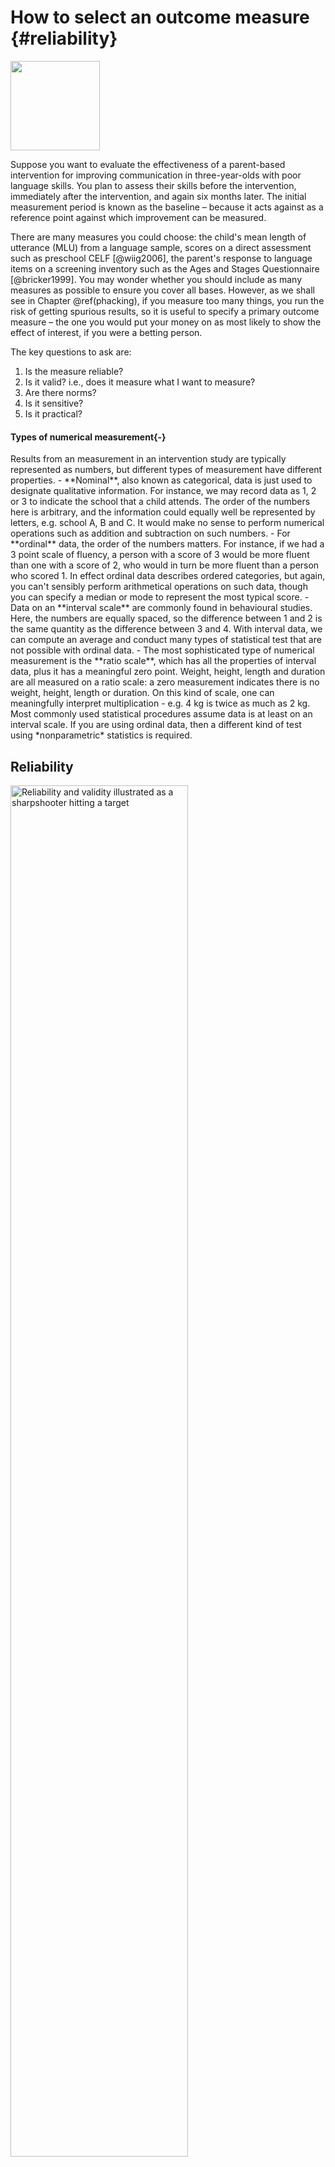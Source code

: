 # How to select an outcome measure {#reliability}


<img src="images/logo_alone_new.png" width="143" />

Suppose you want to evaluate the effectiveness of a parent-based intervention for improving communication in three-year-olds with poor language skills. You plan to assess their skills before the intervention, immediately after the intervention, and again six months later. The initial measurement period is known as the baseline – because it acts against as a reference point against which improvement can be measured.

There are many measures you could choose: the child's mean length of utterance (MLU) from a language sample, scores on a direct assessment such as preschool CELF [@wiig2006], the parent's response to language items on a screening inventory such as the Ages and Stages Questionnaire [@bricker1999]. You may wonder whether you should include as many measures as possible to ensure you cover all bases. However, as we shall see in Chapter \@ref(phacking), if you measure too many things, you run the risk of getting spurious results, so it is useful to specify a primary outcome measure – the one you would put your money on as most likely to show the effect of interest, if you were a betting person. 

The key questions to ask are:

1.	Is the measure reliable?
2.	Is it valid? i.e., does it measure what I want to measure?
3.  Are there norms?
4.	Is it sensitive?
5.	Is it practical?


#### Types of numerical measurement{-}
<p id="custom"> Results from an measurement in an intervention study are typically represented as numbers, but different types of measurement have different properties.
- **Nominal**, also known as categorical, data is just used to designate qualitative information. For instance, we may record data as 1, 2 or 3 to indicate the school that a child attends. The order of the numbers here is arbitrary, and the information could equally well be represented by letters, e.g. school A, B and C. It would make no sense to perform numerical operations such as addition and subtraction on such numbers.  
- For **ordinal** data, the order of the numbers matters. For instance, if we had a 3 point scale of fluency, a person with a score of 3 would be more fluent than one with a score of 2, who would in turn be more fluent than a person who scored 1. In effect ordinal data describes ordered categories, but again, you can't sensibly perform arithmetical operations on such data, though you can specify a median or mode to represent the most typical score.  
- Data on an **interval scale** are commonly found in behavioural studies. Here, the numbers are equally spaced, so the difference between 1 and 2 is the same quantity as the difference between 3 and 4. With interval data, we can compute an average and conduct many types of statistical test that are not possible with ordinal data.  
- The most sophisticated type of numerical measurement is the **ratio scale**, which has all the properties of interval data, plus it has a meaningful zero point. Weight, height,  length and duration are all measured on a ratio scale: a zero measurement indicates there is no weight, height, length or duration. On this kind of scale, one can meaningfully interpret multiplication - e.g. 4 kg is twice as much as 2 kg.  
Most commonly used statistical procedures assume data is at least on an interval scale.  If you are using ordinal data, then a different kind of test using *nonparametric* statistics is required. </p>


## Reliability
<div class="figure">
<img src="images/targets.jpg" alt="Reliability and validity illustrated as a sharpshooter hitting a target" width="75%" />
<p class="caption">(\#fig:darts)Reliability and validity illustrated as a sharpshooter hitting a target</p>
</div>


<!-- DB comment.copyright status?: there are multiple versions of this type of thing online, but it's hard to know who first came up with the idea. There's a nice big version in Poldrack's book that we could use-->

You may be surprised to see reliability at the top of the list. Surely validity is more important? Well, yes and no. As shown in Figure \@ref(fig:darts), there's not much point in having a measure that is valid unless it is also reliable: what we want is a measure that hits the bullseye, in terms of measuring what we are aiming to measure, not just on average, but consistently. A measure that is valid but not reliable is worse than useless in an intervention study, so we put reliability at the top of the list.

So what is reliability? This brings us back to the issue of random error or "noise": quite simply you want a measure that is as accurate as possible, with minimal influence from random, unwanted sources of variation. One way to assess this is to apply the same measure on two occasions (without any intervention between) to see how similar they are, computing an index of "test-retest reliability". To assess this, we repeat the measurement with a sample of individuals seen on two occasions close in time (i.e. before we expect any change due to maturation or intervention). Test-retest reliability is often quantified by the correlation coefficient, demonstrated in Figure \@ref(fig:correlationfig).  

<div class="figure">
<img src="03-reliability_files/figure-epub3/correlationfig-1.png" alt="The correlation coefficient is a statistic that takes the value of zero when there is no relationship between two variables, 1 whether there is a perfect relationship, and -1  when there is an inverse relationship. If you draw a straight line through the points on the graph, then if all points fall exactly on the line, the correlation is 1, indicating that you can predict perfectly a person's score on Y if you know their score on X."  />
<p class="caption">(\#fig:correlationfig)The correlation coefficient is a statistic that takes the value of zero when there is no relationship between two variables, 1 whether there is a perfect relationship, and -1  when there is an inverse relationship. If you draw a straight line through the points on the graph, then if all points fall exactly on the line, the correlation is 1, indicating that you can predict perfectly a person's score on Y if you know their score on X.</p>
</div>

#### Correlation as an index of reliability {-}
<p id="custom">Although the correlation coefficient is widely used to index reliability, it can be misleading because it just reflects agreement in the rank ordering of two measures. It would be possible to get a high correlation even if the task showed practice effects, so that scores at time 2 were substantially higher than those at time 1. For that reason, the intraclass correlation coefficient (ICC) is preferable, as this reflects agreement in absolute scores. In practice, however, the two types of correlation give similar values unless there is a substantial difference in means between the two occasions of measurement.  For more explanation see https://dapa-toolkit.mrc.ac.uk/concepts/statistical-assessment.
</p> 

So how reliable should a measure be? Most psychometric tests report reliability estimates, and a good test is expected to have test-retest reliability of at least .8. But be careful in interpreting such estimates, as you need also to consider the age range on which the estimate is based. 

<div class="figure">
<img src="03-reliability_files/figure-epub3/reliability-by-age-1.png" alt="Age range can affect reliability"  />
<p class="caption">(\#fig:reliability-by-age)Age range can affect reliability</p>
</div>

Figure \@ref(fig:reliability-by-age) shows how a test of vocabulary size that looks highly reliable when considered across the full age range from 3 to 5 years is really not very reliable when we just look at a single year-band. Although the overall correlation for Time 1 and Time 2 is .81, within each age band it is only .3. This is because the index of reliability, the correlation coefficient, is affected by the range of scores: older children tend to score higher than younger children, and this is reflected in the correlation. If your study was focused just on 3-year-olds, you'd really want it to be reliable within that age range.

The topic of reliability is covered more formally in classical test theory [@lord1968] and subsequent developments from this. These involve a mathematical approach that treats an observed test score as the sum of a "true" effect (i.e. what you want to measure) plus random error. The lower the reliability, the greater the random error, and the harder it is to detect the true effect of intervention against the background of noise.  


#### Item Response Theory {-}
<p id="custom"> Most widely-used language assessments have been developed using methods from classical test theory [@denman2017]. However, mathematical treatments of test development have come a long way in the past 20 years, and an approach known as Item Response Theory is now generally preferred for developing more precise and valid instruments [@reise2005]. </p>  


We have focused on test-retest reliability as this is the most relevant form of reliability in intervention studies. If you plan to use the same measure at baseline and after intervention, then what you need to know is how much variation in that measure you might expect if there were no effect of intervention. There are other reliability indices that are sometimes reported with psychometric tests. In particular split-half reliability and internal consistency (Cronbach's alpha), both of which consider the extent to which a score varies depending on the specific items used to calculate it. For instance, we could assess split-half reliability for mean length of utterance (MLU) by computing it separately for all the odd-numbered utterances and the even-numbered utterances. Although this gives useful information, it is likely to differ from test-retest reliability, because it does not take into account fluctuations in measurement that relate to changes in the context or the child's state. 

It is much easier to compute measures of internal consistency than to do the extra testing that is needed to estimate test-retest reliability, and some published psychometric tests only provide that information. 

A recent review by @denman2017 looked at psychometric properties, including reliability, of 15 comprehensive language assessments for children aged 4-17 years. Although all but one reported test-retest reliability that was rated as good, the methodological quality of the psychometric data was deemed questionable for all but two tests. 


## Validity

A modification of a popular adage is "If a thing is not worth doing, it's not worth doing well." This applies to selection of outcome measures: you could have a highly reliable measure, but if it is not measuring the right thing, then there's no point in using it. 

Deciding what is the "right thing" is an important part of designing any invention study, and it can be harder than it appears at first sight. The answer might be very different for different kinds of intervention. One consideration of major importance when dealing with speech and language assessments is the cultural context. 

### Cultural factors  
I (Dorothy) remember my first encounter with a popular receptive vocabulary test, the Peabody Picture Vocabulary Test, where the task was to match a spoken word to one of four pictures in an array. An early item was "caboose", a word I had never encountered, but which was presumably familiar to children in the USA. Another American reading assessment required children to find words that sounded the same, and treated 'aunt' and 'ant' as homophones. Conversely, in my standard British English, the words "arm" and "calm" have the same ending, whereas to speakers of Scots, Irish and American English, the 'r' is pronounced. In some dialects, low intensity morphemes may be omitted, and it's acceptable to say "She my sister" rather than the standard English "She's my sister", or to say "I done my homework', rather than "I've done my homework". And if we move to consider pragmatics and language usage, there can be wide variability from culture to culture in what is deemed acceptable or odd in terms of what is said and how it is said. 

It is crucial to be sensitive to such issues. Quite simply, an assessment that categorizes nonstandard language as impairment is invalid. Terms such as language impairment or disorder are only appropriate when the individual is recognized as having problems within their own cultural community. We therefore need to use culturally appropriate assessments, that do not confuse language difficulties with normal variation. While that is obvious advice to give, there may be a lack of suitable assessments available, in which case some modification of existing assessments may be the only option. This should be done in consultation with someone who is a member of the relevant culture. If modifications are made, then normative data (see below) should be interpreted with extreme caution. 

### Practice effects  
If you repeatedly do the same task, you may improve just because of increased familiarity with the task. We defer discussion of practice effects to Chapter \@ref(prepost), but note here that we usually will want to use outcome measures that show minimal benefits of practice. This is particularly the case when using single-case designs \@ref(Single), where the same assessment may be repeatedly administered to the individual on several occasions. 

### Generalisability of results to other outcomes: the concepts of far and near transfer
Generalisability is an issue that is particularly relevant to the first and third vignettes from Chapter \@ref(intro), word-finding intervention for aphasia, and the classroom-based vocabulary intervention. These vignettes illustrate interventions that have a specific focus.  This means we can potentially tie our outcome measures very closely to the intervention: we would want to measure speed of word-finding in the first case, and vocabulary size in the second. 

There is a risk, though, that this approach would lead to trivial findings. If we did a word-finding training with an aphasic client using ten common nouns and then showed that his naming had speeded up on those same ten words, this might give us some confidence that the training approach worked (though we would need appropriate controls, as discussed in later chapters). However, ideally, we would want the intervention to produce effects that generalized and improved his naming across the board. Similarly, showing that a teaching assistant can train children to learn ten new animal names is not negligible, but it doesn't tell us whether this approach has any broader benefits.

These issues can be important in situations such as phonological interventions, where there may be a focus on training the child to produce specific contrasts between speech sounds. If we show that they master those contrasts but not others, this may give us confidence that it was the training that had the effect, rather than spontaneous maturation (see Chapter \@ref(nonspecific)), but at the same time we might hope that training one contrast would have an impact on the child's phonological system and lead to improved production of other contrasts that were not directly trained.

These examples illustrate the importance of testing the impact of intervention not only on particular training targets, but also on other related items that were not trained. This is something of a two-edged sword. We may hope that treatment effects will generalize, but if they do, it can be difficult to be certain that it was our intervention that brought about the change. The important thing when planning an intervention is to think about these issues and consider whether the mechanism targeted by the treatment is expected to produce generalized effects, and if so to test for those. 

The notion of generalisation assumes particular importance when the intervention does not directly target skills that are of direct relevance to everyday life. An example is [CogMed working memory training](www.cogmed.com), a computer-based intervention that has been promoted as a way of improving children's working memory and intelligence. The child plays games that involve visual tasks that tax working memory, with difficulty increasing as performance improves. Early reports maintained that training on these tasks led to improvement on nonverbal intelligence. However, more recent literature has challenged this claim, arguing that what is seen is "near transfer" – i.e. improvement in the types of memory task that are trained – without any evidence of "far transfer" – i.e. improvement in other cognitive tasks [@aksayli2019]. This is still a matter of hot debate, but it seems that many forms of "computerized brain training" that are available commercially give disappointing results. If repeatedly doing computerized memory exercises only improves the ability to do those exercises, with no "knock on" effects on everyday functioning, then the value of the intervention is questionable. It would seem preferable to time to train skills that would be useful in everyday life.

### Functional outcomes vs test scores

In the second vignette we have an intervention where issues of far and near transfer are not so relevant, as the intervention does not target specific aspects of language, but rather aims to modify the parental communicative style in order to provide a general boost to the child's language learning and functional communication. This suggests we need a rather general measure; we may to consider using a standardized language test because this has the advantage of providing a reasonably objective and reliable approach to measurement. But does it measure the things that clients care about? Would we regard our intervention as a failure if the child made little progress on the standardized test, but was much more communicative and responsive to others? Or even if the intervention led to a more harmonious relationship between parent and child, but did not affect the child's language skills?

We might decide that these are important key outcomes, but then we have to establish how to measure them. In thinking about measures, it is important to be realistic about what one is hoping to achieve. If, for instance, the therapist is working with a client who has a chronic long-term problem, then the goal may be to help them use the communication skills they have to maximum effect, rather than to learn new language. The outcome measure in this case should be tailored to assess this functional outcome, rather than a gain on a measure of a specific language skill. 

If you are devising an intervention study, it can be useful to consult with representatives of the clinical group you plan to work with, to see what they regard as the most useful outcomes. This kind of stakeholder engagement can be valuable in increasing the impact of intervention research - see @forsythe2019 for examples.  

### Subjectivity as a threat to validity

In later chapters we will discuss various sources of bias that can affect studies, but one that crops up at the measurement stage is the impact of so-called "demand characteristics" on subjective ratings. Consider, for a moment, how you respond when a waiter comes round to ask whether everything was okay with your meal. There are probably cultural differences in this, but the classic British response is to smile and say it is fine even if it was disappointing. We tend to adopt a kind of "grade inflation" to many aspects of life when asked to rate them, especially if we know the person whose work we are rating.  

In the context of intervention, people usually want to believe that interventions are effective and they don't want to appear critical of those administering the intervention, and so ratings of language are likely to improve from baseline to post-test, even if no real change has occurred. This phenomenon has been investigated particularly in situations where people are evaluating treatments that have cost them time and money (because of a phenomenon known as cognitive dissonance) but it is likely to apply even in experimental settings when interventions are being evaluated at no financial cost to those participating. 

In the field of pharmaceutical trials, there is a simple solution, which is to keep the patient unaware of whether or not they are receiving an active drug or a placebo. This kind of masking is what is referred to in a "single blind trial".  However, in most contexts where a behavioural intervention is used, it is not possible to keep people unaware of what intervention condition they are in. This means we have to be particularly vigilant not to rely too heavily on subjective assessments by those who receive the intervention.  

An example in the published literature comes from @loeb2001 who did a small-scale study to evaluate a computerized language intervention, FastForword (FFW). This study is noteworthy because as well as measuring children's language pre and post intervention, it included parent ratings of children's outcomes. There was, however, a striking dissociation between the reports of parental satisfaction with the intervention and the lack of improvement on language tests. Another example comes from a trial by @bull2007 of "Sunflower therapy" for children with a range of neurodevelopmental disorders; here again parents were very positive about the intervention, but objective measures showed children had made no significant progress relative to a control group.  

Such results are inherently ambiguous. It could be that parents are picking up on positive aspects of intervention that are not captured by the language tests. For instance, in the Sunflower therapy study, parents reported that their children had gained in confidence – something that was not assessed by other means. However, there it is hard to know whether these evaluations are valid, as they are likely to be contaminated by demand characteristics.  

Ideally we want measures that are valid indicators of things that are important for functional communication, yet are reasonably objective – and they need also to be reliable and sensitive! We don't have simple answers as to how this can be achieved, but it is important for researchers to discuss these issues when designing studies to ensure they use optimal measures.  

### Correlations with other measures  
The usual approach to assessing validity involves demonstrating that a new test instrument gives results that correlate with other existing measures of the same construct. We have emphasized other aspects of validity, as our view is that validity has to be considered in terms of how valid a measure is for the purpose to which it will be put, rather than by some conventional yardstick. It can be helpful to know how far two tests give similar results, but this information is not all that informative unless we have a true "gold standard" against which to compare a measure. If the measures are very highly correlated, then one might as well stick with the original measure, rather than developing a new version. If they are not at all correlated, it could mean that one of the measures is a poor indicator of the underlying construct, but we do not know which one. Usually one sees moderate correlations between old and new measures, which may offer some reassurance that they are in part measuring the same thing, while each contributing more specific information.  

## Normative data  
Normative data are useful for two reasons. First, they indicate that the test has been applied to a large sample of individuals, and that gives confidence that basic problems with the test have been ironed out - e.g. items that are ambiguous will be detected and can be removed. Second, if there is an adequate normative sample, it is possible to convert raw scores (e.g. the number of items correct) to scaled scores, which give an indication of how a person's performance on the assessment compares with the standardization sample.  We explain further below how scaled scores are derived, but note that in the context of an intervention study, it is not always necessary or desirable to use scaled scores.


#### How scaled scores are derived {-}
<div id="custom"> A scaled score gives an indication of how a given raw score compares to a standardization sample. For instance, if there are 80 6-year-olds in the standardization sample, and their mean raw score is 44, with a standardization of 5, then we can see that a raw score of 39 would be one standard deviation below the mean, and a raw score of 34 would be two standard deviations below the mean.  
Now suppose we also have normative data on 9-year-olds, and their mean raw score is 46, with standard deviation of 4. In this case, a raw score of 39 is 1.75 standard deviation below the mean, and a raw score of 34 is three standard deviations below the mean. So the same raw score represents a more serious deficit in a 9-year-old than in a 6-year-old, because the typical (normative) score of 9-year-olds is higher than that of 6-year-olds.  
Converting between raw and scaled scores becomes second nature to those who do a lot of psychometric testing, and, as can be seen from the example above, it allows one to compare results on different measures or different age groups on a common metric. But it can be confusing, not least because there are various ways of representing scaled scores.  
The most basic way of representing a scaled score is as a z-score. This just represents distance from the mean in standard deviation (SD) units. So in the example above, in 6-year-olds, the raw score of 39 would convert to a z-score of -1.0, and a raw score of 34 to a z-score of -2.0.  Basically, to get a z-score, you simply subtract the mean for that age group from the obtained score and divide by the SD.  
Z-scores, however, have some unfortunate characteristics: they involve both positive and negative numbers, and fractional units. When entering data or writing reports, it is much easier to deal with whole numbers. So most psychometric tests simply transform the z-score onto a scale with a more convenient mean and SD. The best-known example is the IQ test, which usually gives a scaled score based on a mean of 100 and standard deviation of 15. So if someone scores one SD below the mean, this is represented as a scaled score of 85; if two SD below the mean, then the scaled score is 70.  
As if this was not complicated enough, the scaled score can also be directly translated into a percentile (or centile) score, which corresponds to the percentage of people in the population who are expected to obtain a score at least as high as this. This conversion is usually based on the normal distribution, where there is an orderly relationship between percentiles and the z-score. As shown in Figure xx, approximately 16% of people are expected to score 1 SD below the mean, and 3% score 2 SD below the mean.  </div> 



```
## Warning: Using `size` aesthetic for lines was deprecated in ggplot2 3.4.0.
## ℹ Please use `linewidth` instead.
```

<div class="figure">
<img src="03-reliability_files/figure-epub3/zDensityCDF-1.png" alt="Distribution of z-scores, showing proportions of people obtaining scores below -1, between -1 and 1, and above 1." width="75%" />
<p class="caption">(\#fig:zDensityCDF)Distribution of z-scores, showing proportions of people obtaining scores below -1, between -1 and 1, and above 1.</p>
</div>
<p id="custom"> You may wonder why bother with scaled scores, given that percentiles have a more intuitive interpretation.  Percentiles are good for communicating how exceptional a given raw score is, but they are not so good for doing statistical analyses. For those interested in understanding why, [this blogpost](http://deevybee.blogspot.com/2011/04/short-nerdy-post-about-use-of.html) gives a short explanation. </p> 

So what should we be looking for in terms of test norms? As with other aspects of test criteria, it will depend what you want to do with a measure. As explained in the next section, in the context of intervention studies, use of scaled scores may be non-optimal because there is a loss of sensitivity. The main benefit of using scaled scores is that they provide a way of indicating how exceptional a raw score is, regardless of age. So, for example, if you were aiming to move a child's vocabulary from below average to the normal range, you could tell from a z-score if you achieved that goal, whereas a raw score would not be informative.  

If one is going to use scaled scores, it is important to consult the test manual to check that an appropriate standardization sample was used. As noted above, if the test norms come from individuals from a different dialect or communicative culture, then the test may include inappropriate items that make it invalid as an index of language ability. There can be more subtle considerations. To give an example, the Test of Word Reading Efficiency [@torgesen1999] is widely used as a quick measure of word reading accuracy. However, the norms are representative of children in the USA, where reading instruction does not start until 6 years of age. This makes it unsuitable for 6-year-olds in the UK, who are introduced to reading at 4 years of age.  

It is seldom possible to find a test that is standardized on a population that is a perfect match for a study sample, and so some compromises must be made; the important point is that when selecting an instrument, one should check out standardization information in the test manual and be aware that a measure might give biased scaled scores if there are systematic differences between the demographics of the normative sample and a study sample. A related concern is when a test's norms are based on samples that are either very small, or selected by convenience rather than intended to be representative of the population, or where scaled scores are derived by a z-score formula based on underlying distributions that are skewed (e.g. when there are ceiling effects).

The bottom line is that in clinical contexts, scaled scores are typically more informative than raw scores for characterising how an individual compares to others in the population, and it is important for clinicians to understand how scaled scores are derived and what they mean. In intervention studies, however, this may not be the case

## Sensitivity

Those who develop psychometric tests often focus on reliability and validity but neglect sensitivity. Yet sensitivity is a vital requirement for an outcome measure in an intervention study. This refers to the grain of the measurement: whether it can detect small changes in outcome. Consider Bridget Jones on a holiday to a remote place where there are no scales, just a primitive balance measure that allows her to compare herself against weights of different sizes. She would be unable to detect the daily fluctuations in pounds, and only be able to map her weight change in half-stone units. She could genuinely lose weight but be unaware of the fact.

<!--I thought of putting a cartoon in here; in general these cost money, but I don't mind paying for the occasional one if it livens up what is otherwise quite dry text. There's one here (https://www.pinterest.co.uk/pin/310607705530333581/, 'Mrs Zipsky' one) that I could get from Cartoonstock - cost is about £30 for an e-book usage

Paul - good idea!
-->

Many standardized tests fall down on sensitivity, especially in relation to children scoring at the lower end of the ability range. It is customary for assessment purposes to convert raw scores into scaled scores on these tests. As noted above, this allows us to have a single number that can be interpreted in terms of how well the child is performing relative to others of the same age. But these often reduce a wide range of raw scores to a much smaller set of scaled scores, as illustrated in Table \@ref(tab:celfexample), which shows conversion from raw to scaled scores (with mean 10 and SD of 3) for a subscale from an old version of Clinical Evaluation of Fundamentals in 10-year-olds. A child whose raw score improved from 35 to 40 would only show a one-point improvement in the scaled score, from 2 to 3. On the other hand, at the top end of the scale, a 5-point improvement would translate to a 5-point gain in scaled score. This scale also has the disadvantage of showing a ceiling effect, which means it could not demonstrate improvement beyond a scaled score of 14. Scaled scores may, therefore, be blunt instruments when the focus is on measuring small changes that are associated with intervention. 

<table class="table table-striped table-bordered" style="width: auto !important; margin-left: auto; margin-right: auto;">
<caption>(\#tab:celfexample)Conversion from Raw to Scaled Scores for a CELF subscale in 10-year-old</caption>
 <thead>
  <tr>
   <th style="text-align:center;"> Raw </th>
   <th style="text-align:center;"> Scaled </th>
   <th style="text-align:center;"> Raw </th>
   <th style="text-align:center;"> Scaled </th>
  </tr>
 </thead>
<tbody>
  <tr>
   <td style="text-align:center;font-weight: bold;"> 0-34 </td>
   <td style="text-align:center;"> 1 </td>
   <td style="text-align:center;font-weight: bold;"> 48 </td>
   <td style="text-align:center;"> 8 </td>
  </tr>
  <tr>
   <td style="text-align:center;font-weight: bold;"> 35-37 </td>
   <td style="text-align:center;"> 2 </td>
   <td style="text-align:center;font-weight: bold;"> 49 </td>
   <td style="text-align:center;"> 9 </td>
  </tr>
  <tr>
   <td style="text-align:center;font-weight: bold;"> 38-40 </td>
   <td style="text-align:center;"> 3 </td>
   <td style="text-align:center;font-weight: bold;"> 50 </td>
   <td style="text-align:center;"> 10 </td>
  </tr>
  <tr>
   <td style="text-align:center;font-weight: bold;"> 41-43 </td>
   <td style="text-align:center;"> 4 </td>
   <td style="text-align:center;font-weight: bold;"> 51 </td>
   <td style="text-align:center;"> 11 </td>
  </tr>
  <tr>
   <td style="text-align:center;font-weight: bold;"> 44-45 </td>
   <td style="text-align:center;"> 5 </td>
   <td style="text-align:center;font-weight: bold;"> 52 </td>
   <td style="text-align:center;"> 12 </td>
  </tr>
  <tr>
   <td style="text-align:center;font-weight: bold;"> 46 </td>
   <td style="text-align:center;"> 6 </td>
   <td style="text-align:center;font-weight: bold;"> 53 </td>
   <td style="text-align:center;"> 13 </td>
  </tr>
  <tr>
   <td style="text-align:center;font-weight: bold;"> 47 </td>
   <td style="text-align:center;"> 7 </td>
   <td style="text-align:center;font-weight: bold;"> 54 </td>
   <td style="text-align:center;"> 14 </td>
  </tr>
</tbody>
</table>


Problems with sensitivity can also be an issue with measures based on rating scales. For instance, if we just categorize children on a 5-point scale as "well below average", "below average", "average", "above average" or "well above average", we are stacking the odds against showing an intervention effect – especially if our focus is on children who are in the bottom two categories to start with. Yet we also know that human raters are fallible and may not be able to make finer-grained distinctions. Some instruments may nevertheless be useful if they combine information from a set of ratings.

Although we need sensitive measures, we should not assume that a very fine-grained measure is always better than a coarser one. For instance, we may be measuring naming latency in aphasic patients as an index of improvement in word-finding. It's unlikely that we need millisecond precision in the timing, because the changes of interest are likely to be in the order of tenths of a second at most. While there's probably no harm in recording responses to the nearest millisecond, this is not likely to provide useful information.

## Is it practical?

Intervention research is usually costly because of the time that is needed to recruit participants, run the intervention and do the assessments. There will always be pressures, therefore, to use assessments that are efficient, and provide key information in a relatively short space of time. 

Practicality is not always adequately considered when designing an intervention study. A common experience is that the researchers want to measure everything they can think of in as much detail as possible. This is understandable: one does not want to pick the wrong measure and so miss an important impact of the intervention. But, as noted above, and discussed more in Chapter \@ref(phacking), there is a danger that too many measures will just lead to spurious findings. And each new measure will incur a time cost, which will ultimately translate to a financial cost, as well as potentially involving participants in additional assessment. There is, then, an ethical dimension to selection of measures: we need to optimize our selection of outcome measures to fulfill criteria of reliability, sensitivity and validity, but also to be as detailed and complex as we need, but no more. 

The first author's interest in efficiency of measurement may be illustrated with a vignette. @bishop1987 conducted a longitudinal study of 4-year-olds with developmental language disorders. This was not an intervention study: rather, the goal was to identify how best to predict outcomes.  When experts were asked what measures to use, a common piece of advice was to take a language sample, and then analyse it using LARSP [@crystal1977], which at the time was a popular approach to grammatical analysis. 

In practice, however, language sampling seemed to provide little useful information in relation to the time it took to gather and transcribe the sample. Many of the children in the study said rather little and did not attempt complex constructions. It was possible to get more information in five minutes with two elicitation tasks [@renfrew2010, @renfrew1967] than from 30 minutes of language sampling. Furthermore, after investing many hours of training in LARSP, analysing the results, and attempting to extract a quantitative measure from this process, we ended up with something that had a correlation of greater than .9 with the much simpler measure of mean length of utterance (MLU). The lesson learned was that the measure needs to fit the purpose of what you are doing. In this case, we wanted an index of grammatical development that could be used to predict children's future progress. The Renfrew tasks, which were treated dismissively by many therapists, who regarded them as too simple, were among the most effective measures for doing that. A practitioner working with a child might well find LARSP and language sampling preferable for identifying therapy targets and getting a full picture of the child's abilities, but for the purposes of this study, language sampling provided far more detail than was needed. 

There are other cases where researchers do very complex analysis in the hope that it might give a more sensitive indicator of language, only to find that it is highly intercorrelated with a much simpler index. In the domain of expressive phonology, the first author spent many hours developing an (unpublished) index of severity based on analysis of phonological processes, only to find that this was entirely predictable from a much simpler measure of percentage consonants correct. Here again, evaluation of phonological processes may be useful for other purposes, such as planning therapy, but it seems unnecessarily complicated if one only wants a measure of severity.

A related point is that researchers are often tempted by the allure of the new, especially when this is associated with fancy technology, such as methods of brain scanning or eye-tracking. Be warned: these approaches yield masses of data that are extremely complex to analyse, and they typically are not well-validated in terms of reliability, sensitivity or validity! Even when high-tech apparatus is not involved, the newer the measure, the less likely it is to be psychometrically established – some measures of executive functioning fall in this category, as well as most measures that are derived from experimental paradigms.  Clearly, there is an important place for research that uses these new techniques to investigate the nature of language disorders, but that place is not as outcome measures in intervention studies. 

On the basis of our experience, we would advise that if you are tempted to use a complex, time-consuming measure, it is worthwhile first doing a study to see how far it is predictable from a more basic measure targeting the same process. It may save a lot of researcher time and we owe it to our research participants to do this due diligence to avoid subjecting them to unnecessarily protracted assessments. 

## Class exercise

### Mean Length of Utterance

<div class="figure">
<img src="03-reliability_files/figure-epub3/MLU-plot-1.png" alt="Mean length of utterance (MLU) values for a cohort of 630 children speaking North American English in the Child Language Data Exchange System archive. Recreated from @ratner2016 (data kindly provided by authors)" width="75%" />
<p class="caption">(\#fig:MLU-plot)Mean length of utterance (MLU) values for a cohort of 630 children speaking North American English in the Child Language Data Exchange System archive. Recreated from @ratner2016 (data kindly provided by authors)</p>
</div>

1. Roger Brown's [@brown1973] classic work showed that in young children Mean Length of Utterance in morphemes (MLU) is a pretty good indicator of a child's language level; his findings have stood the test of time, when much larger samples have been assessed (Figure \@ref(fig:MLU-plot) from @ratner2016). Is this evidence of reliability, validity and/or sensitivity?
<!--- I originally included CIs, but for simplicity maybe should omit them. Text was: "The confidence interval shows the expected range for 95% of children of a given age. For instance, at 2 years of age, only 2.5% of children would be expected to have MLU below 1.2, and only 2.5% would have MLU higher than 4.3. Note that MLU cannot be less than 1, hence the floor in scores for 18-month-olds."-->


2. Here we focus on **reliability**, i.e., the likelihood that you might see similar results if you did the same assessment on two different occasions. How might you expect the reliability of MLU to depend on:
* Length of language sample
* Whether the child is from a clinical or typically-developing sample
* Whether the language sample comes from an interaction with a caregiver vs an interaction with an unfamiliar person  


3. Do a literature search to find out what is known about test-retest reliability of MLU. Did your answers to question 2 agree with the published evidence?

4. You have a three-year-old child with a MLU in morphemes of 2.0. Is there enough information in Figure \@ref(fig:MLU-plot) to convert this to a standard score?

5. Take one of the vignettes from Chapter 1 and consider what measures you might use to evaluate whether the intervention was effective. What are the pros and cons of different measures? How far do they meet requirements of reliability, sensitivity, validity and practicality?






